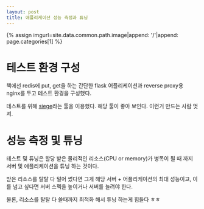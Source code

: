 ```yaml
---
layout: post
title: 애플리케이션 성능 측정과 튜닝
---
```


{% assign imgurl=site.data.common.path.image|append: '/'|append: page.categories[1] %}

# 테스트 환경 구성

책에선 redis에 put, get을 하는 간단한 flask 어플리케이션과 reverse proxy용 nginx를 두고 테스트 환경을 구성했다.

테스트를 위해 [siege](https://www.joedog.org/siege-home/)라는 툴을 이용했다. 해당 툴이 좋아 보인다. 이런거 만드는 사람 멋져.

# 성능 측정 및 튜닝
 
테스트 및 튜닝은 할당 받은 물리적인 리소스(CPU or memory)가 병목이 될 때 까지 서버 및 애플리케이션을 튜닝 하는 것이다.

받은 리소스를 탈탈 다 털어 썼다면 그게 해당 서버 + 어플리케이션의 최대 성능이고, 이를 넘고 싶다면 서버 스펙을 높이거나 서버를 늘려야 한다.

물론, 리소스를 탈탈 다 쓸때까지 최적화 해서 튜닝 하는게 힘들다 ㅎㅎ
